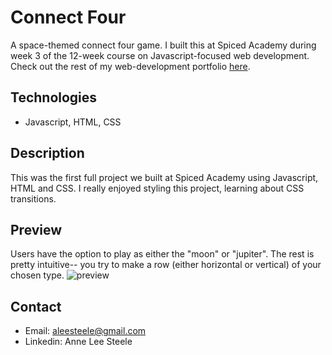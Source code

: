 # Connect Four
A space-themed connect four game. I built this at Spiced Academy during week 3 of the 12-week course on Javascript-focused web development. Check out the rest of my web-development portfolio [here](https://github.com/aleesteele/portfolio).

## Technologies
- Javascript, HTML, CSS

## Description
This was the first full project we built at Spiced Academy using Javascript, HTML and CSS. I really enjoyed styling this project, learning about CSS transitions.

## Preview
Users have the option to play as either the "moon" or "jupiter". The rest is pretty intuitive-- you try to make a row (either horizontal or vertical) of your chosen type.
![preview](https://github.com/aleesteele/connect-four/blob/master/preview.gif)

## Contact
- Email: aleesteele@gmail.com
- Linkedin: Anne Lee Steele
